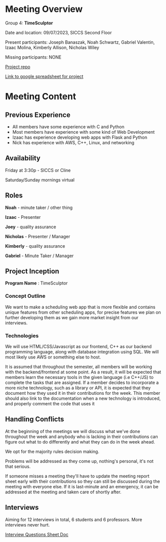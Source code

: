 # Meeting Overview

Group 4: **TimeSculptor**

Date and location: 09/07/2023, SICCS Second Floor

Present participants: Joseph Banaszak, Noah Schwartz, Gabriel Valentin, Izaac Molina, Kimberly Allison, Nicholas Wiley

Missing participants: NONE

[Project repo](https://github.com/nickw409/TimeSculptor)

[Link to google spreadsheet for project](https://docs.google.com/spreadsheets/d/14fM5iwTq8-BzJ-W7JUI0J0oCg_IUsNDok8AHrOQlM9Q/edit?usp=sharing)

# Meeting Content

## Previous Experience

- All members have some experience with C and Python
- Most members have experience with some kind of Web Development
- Izaac has experience developing web apps with Flask and Python
- Nick has experience with AWS, C++, Linux, and networking

## Availability

Friday at 3:30p - SICCS or Cline

Saturday/Sunday mornings virtual

## Roles

**Noah** - minute taker / other thing

**Izaac** - Presenter

**Joey** - quality assurance

**Nicholas** - Presenter / Manager

**Kimberly** - quality assurance

**Gabriel** - Minute Taker / Manager

## Project Inception

**Program Name** : TimeSculptor

### Concept Outline

We want to make a scheduling web app that is more flexible and contains unique features from other scheduling apps, for precise features we plan on further developing them as we gain more market insight from our interviews.

### Technologies

We will use HTML/CSS/Javascript as our frontend, C++ as our backend programming language, along with database integration using SQL. We will most likely use AWS or something else to host.

It is assumed that throughout the semester, all members will be working with the backend/frontend at some point. As a result, it will be expected that members learn the necessary tools in the given language (i.e C++/JS) to complete the tasks that are assigned. If a member decides to incorporate a more niche technology, such as a library or API, it is expected that they document how they used it in their contributions for the week. This member should also link to the documentation when a new technology is introduced, and properly comment the code that uses it

## Handling Conflicts

At the beginning of the meetings we will discuss what we've done throughout the week and anybody who is lacking in their contributions can figure out what to do differently and what they can do in the week ahead.

We opt for the majority rules decision making.

Problems will be addressed as they come up, nothing's personal, it's not that serious.

If someone misses a meeting they'll have to update the meeting report sheet early with their contributions so they can still be discussed during the meeting with everyone else. If it is last-minute and an emergency, it can be addressed at the meeting and taken care of shortly after.

## Interviews

Aiming for 12 interviews in total, 6 students and 6 professors. More interviews never hurt.

[Interview Questions Sheet Doc](https://docs.google.com/document/d/10qDEIRywJAsm5OsB6UEb3FruLi3RL3HAdaU6c1aq8_o/edit)
